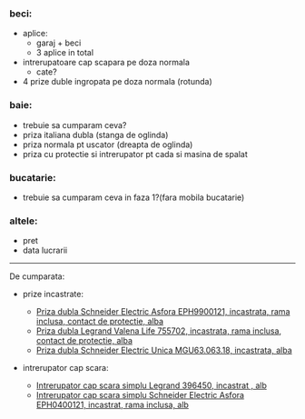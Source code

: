 ### beci:
  - aplice:
    - garaj + beci
    - 3 aplice in total
  - intrerupatoare cap scapara pe doza normala
    - cate?
  - 4 prize duble ingropata pe doza normala (rotunda)

### baie:
  - trebuie sa cumparam ceva?
  - priza italiana dubla (stanga de oglinda)
  - priza normala pt uscator (dreapta de oglinda)
  - priza cu protectie si intrerupator pt cada si masina de spalat

### bucatarie:
  - trebuie sa cumparam ceva in faza 1?(fara mobila bucatarie)

### altele:
  - pret
  - data lucrarii

---

De cumparata:
  - prize incastrate:
    - [Priza dubla Schneider Electric Asfora EPH9900121, incastrata, rama inclusa, contact de protectie, alba](https://www.dedeman.ro/ro/priza-dubla-schneider-electric-asfora-eph9900121-incastrata-rama-inclusa-contact-de-protectie-alba/p/1036842?k=priza%20dubla%20incastrata&apn=1&pn=1&idc=1312&pip=1&osa=1&upf=1)
    - [Priza dubla Legrand Valena Life 755702, incastrata, rama inclusa, contact de protectie, alba](https://www.dedeman.ro/ro/priza-dubla-legrand-valena-life-755702-incastrata-rama-inclusa-contact-de-protectie-alba/p/1043200?k=priza%20dubla%20incastrata&apn=10&pn=1&idc=1312&pip=0&osa=1&upf=1)
    - [Priza dubla Schneider Electric Unica MGU63.063.18, incastrata, alba](https://www.dedeman.ro/ro/priza-dubla-schneider-electric-unica-mgu63-063-18-incastrata-alba/p/1008354?k=priza%20dubla%20incastrata&apn=8&pn=1&idc=1312&pip=0&osa=1&upf=1)

  - intrerupator cap scara:
    - [Intrerupator cap scara simplu Legrand 396450, incastrat , alb](https://www.dedeman.ro/ro/intrerupator-cap-scara-simplu-legrand-396450-incastrat-alb/p/1035479?k=intrerupator%20cap%20scapa&apn=7&pn=1&idc=990&pip=0&osa=1&upf=1)
    - [Intrerupator cap scara simplu Schneider Electric Asfora EPH0400121, incastrat, rama inclusa, alb](https://www.dedeman.ro/ro/intrerupator-cap-scara-simplu-schneider-electric-asfora-eph0400121-incastrat-rama-inclusa-alb/p/1036848?k=intrerupator%20cap%20scapa&apn=8&pn=1&idc=990&pip=0&osa=1&upf=1)

